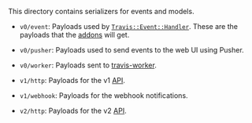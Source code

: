 This directory contains serializers for events and models.

- `v0/event`: Payloads used by [`Travis::Event::Handler`](../event/handler.rb). These are the payloads that the [addons](../addons) will get.
- `v0/pusher`: Payloads used to send events to the web UI using Pusher.
- `v0/worker`: Payloads sent to [travis-worker](https://github.com/travis-ci/travis-worker).

- `v1/http`: Payloads for the v1 [API](https://github.com/travis-ci/travis-api).
- `v1/webhook`: Payloads for the webhook notifications.

- `v2/http`: Payloads for the v2 [API](https://github.com/travis-ci/travis-api).